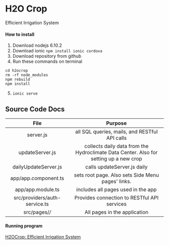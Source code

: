# H2O Crop
Efficient Irrigation System

#### How to install
1. Download nodejs 6.10.2
2. Download ionic `npm install ionic cordova`
3. Download repository from github
4. Run these commands on terminal
```
cd h2ocrop
rm -rf node_modules
npm rebuild
npm install
```
5. `ionic serve`

## Source Code Docs
| File		| Purpose	|
|:-------------:|:-------------:|
| server.js | all SQL queries, mails, and RESTful API calls |
| updateServer.js | collects daily data from the Hydroclimate Data Center. Also for setting up a new crop |
| dailyUpdateServer.js | calls updateServer.js daily |
| app/app.component.ts | sets root page. Also sets Side Menu pages' links. |
| app/app.module.ts | includes all pages used in the app |
| src/providers/auth-service.ts | Provides connection to RESTful API services |
| src/pages/*/* | All pages in the application |

#### Running program
[H2OCrop: Efficient Irrigation System](https://h2ocrop.herokuapp.com)
